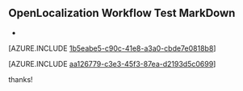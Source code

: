 ## OpenLocalization Workflow Test MarkDown
* 

[AZURE.INCLUDE [1b5eabe5-c90c-41e8-a3a0-cbde7e0818b8](calleeMd1.md)]



[AZURE.INCLUDE [aa126779-c3e3-45f3-87ea-d2193d5c0699](calleeMd2.md)]

 
thanks!